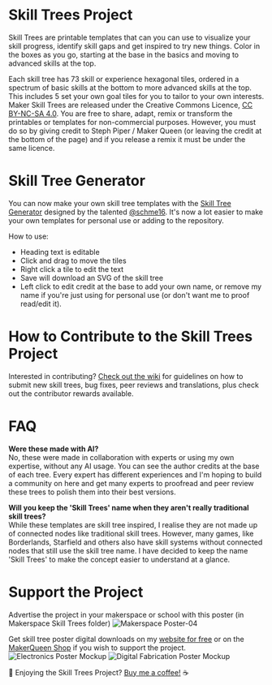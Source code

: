 # Skill Trees Project 

Skill Trees are printable templates that can you can use to visualize your skill progress, identify skill gaps and get inspired to try new things.  Color in the boxes as you go, starting at the base in the basics and moving to advanced skills at the top. 

Each skill tree has 73 skill or experience hexagonal tiles, ordered in a spectrum of basic skills at the bottom to more advanced skills at the top.  This includes 5 set your own goal tiles for you to tailor to your own interests.   Maker Skill Trees are released under the Creative Commons Licence, [CC BY-NC-SA 4.0](https://creativecommons.org/licenses/by-nc-sa/4.0/).  You are free to share, adapt, remix or transform the printables or templates for non-commercial purposes.  However, you must do so by giving credit to Steph Piper / Maker Queen (or leaving the credit at the bottom of the page) and if you release a remix it must be under the same licence.  

# Skill Tree Generator
You can now make your own skill tree templates with the [Skill Tree Generator](https://schme16.github.io/MakerSkillTree-Generator/) designed by the talented [@schme16](https://github.com/schme16).  It's now a lot easier to make your own templates for personal use or adding to the repository.

How to use:
* Heading text is editable
* Click and drag to move the tiles
* Right click a tile to edit the text
* Save will download an SVG of the skill tree
* Left click to edit credit at the base to add your own name, or remove my name if you're just using for personal use (or don't want me to proof read/edit it). 

# How to Contribute to the Skill Trees Project
Interested in contributing? [Check out the wiki](https://github.com/sjpiper145/MakerSkillTree/wiki) for guidelines on how to submit new skill trees, bug fixes, peer reviews and translations, plus check out the contributor rewards available.

# FAQ

**Were these made with AI?**           
No, these were made in collaboration with experts or using my own expertise, without any AI usage.  You can see the author credits at the base of each tree. Every expert has different experiences and I'm hoping to build a community on here and get many experts to proofread and peer review these trees to polish them into their best versions. 

**Will you keep the 'Skill Trees' name when they aren't really traditional skill trees?**               
While these templates are skill tree inspired, I realise they are not made up of connected nodes like traditional skill trees.  However, many games, like Borderlands, Starfield and others also have skill systems without connected nodes that still use the skill tree name. I have decided to keep the name 'Skill Trees' to make the concept easier to understand at a glance.


# Support the Project

Advertise the project in your makerspace or school with this poster (in Makerspace Skill Trees folder)
![Makerspace Poster-04](https://github.com/user-attachments/assets/57744056-9288-40b8-9b10-2b9959d7f6b3)

Get skill tree poster digital downloads on my [website for free](https://www.makerqueen.com.au/freebies) or on the [MakerQueen Shop](https://www.etsy.com/shop/makerqueenau/) if you wish to support the project.
![Electronics Poster Mockup](https://github.com/sjpiper145/MakerSkillTree/assets/7828884/0d05b244-beb6-4c24-ac15-a939fa4af928)
![Digital Fabrication Poster Mockup](https://github.com/sjpiper145/MakerSkillTree/assets/7828884/fe13cacf-63eb-4880-a40b-6ddff228f422)

💖 Enjoying the Skill Trees Project? [Buy me a coffee!](https://ko-fi.com/stephpiper) ☕




